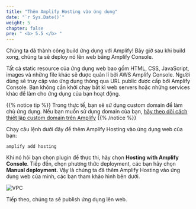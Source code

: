 ```yaml
---
title: "Thêm Amplify Hosting vào ứng dụng"
date: "`r Sys.Date()`"
weight: 5
chapter: false
pre: " <b> 5.5 </b> "
---
```


Chúng ta đã thành công build ứng dụng với Amplify! Bây giờ sau khi build xong, chúng ta sẽ deploy nó lên web bằng Amplify Console.

Tất cả static resource của ứng dụng web bao gồm HTML, CSS, JavaScript, images và những file khác sẽ được quản lí bởi AWS Amplify Console. Người dùng sẽ truy cập vào ứng dụng thông qua URL public được cấp bởi Amplify Console. Bạn không cần khởi chạy bất kì web servers hoặc những services khác để làm cho ứng dụng của bạn hoạt động.

{{% notice tip %}}
Trong thực tế, bạn sẽ sử dụng custom domain để làm chủ ứng dụng. Nếu bạn muốn sử dụng domain của bạn, [hãy theo dõi cách thiết lập custom domain trên Amplify](https://docs.aws.amazon.com/amplify/latest/userguide/custom-domains.html)
{{% /notice %}}

Chạy câu lệnh dưới đây để thêm Amplify Hosting vào ứng dụng web của bạn:

```
amplify add hosting

```

Khi nó hỏi bạn chọn plugin để thực thi, hãy chọn **Hosting with Amplify Console**. Tiếp đến, chọn phương thức deployment, các bạn hãy chọn **Manual deployment.** Vậy là chúng ta đã thêm Amplify Hosting vào ứng dụng web của mình, các bạn tham khảo hình bên dưới.

![VPC](/images/5.deploy/5.5-amplifyhosting/5.5-1.png)

Tiếp theo, chúng ta sẽ publish ứng dụng lên web.
